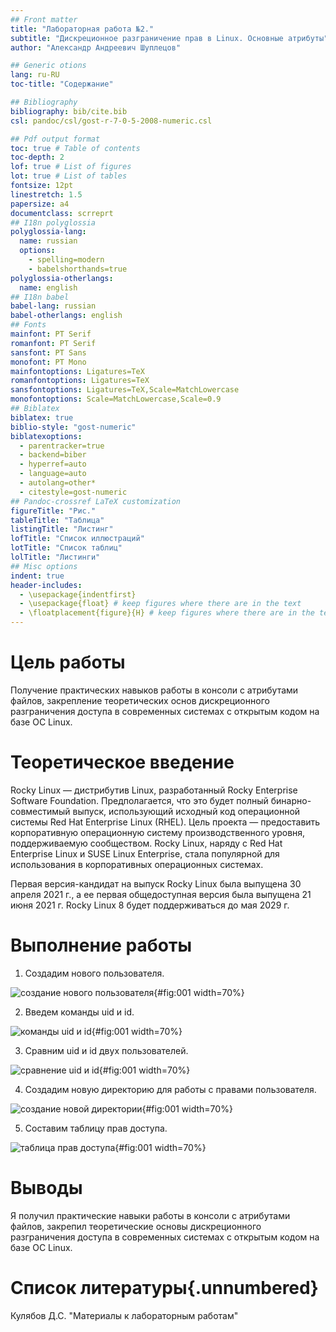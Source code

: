 ```yaml
---
## Front matter
title: "Лабораторная работа №2."
subtitle: "Дискреционное разграничение прав в Linux. Основные атрибуты"
author: "Александр Андреевич Шуплецов"

## Generic otions
lang: ru-RU
toc-title: "Содержание"

## Bibliography
bibliography: bib/cite.bib
csl: pandoc/csl/gost-r-7-0-5-2008-numeric.csl

## Pdf output format
toc: true # Table of contents
toc-depth: 2
lof: true # List of figures
lot: true # List of tables
fontsize: 12pt
linestretch: 1.5
papersize: a4
documentclass: scrreprt
## I18n polyglossia
polyglossia-lang:
  name: russian
  options:
	- spelling=modern
	- babelshorthands=true
polyglossia-otherlangs:
  name: english
## I18n babel
babel-lang: russian
babel-otherlangs: english
## Fonts
mainfont: PT Serif
romanfont: PT Serif
sansfont: PT Sans
monofont: PT Mono
mainfontoptions: Ligatures=TeX
romanfontoptions: Ligatures=TeX
sansfontoptions: Ligatures=TeX,Scale=MatchLowercase
monofontoptions: Scale=MatchLowercase,Scale=0.9
## Biblatex
biblatex: true
biblio-style: "gost-numeric"
biblatexoptions:
  - parentracker=true
  - backend=biber
  - hyperref=auto
  - language=auto
  - autolang=other*
  - citestyle=gost-numeric
## Pandoc-crossref LaTeX customization
figureTitle: "Рис."
tableTitle: "Таблица"
listingTitle: "Листинг"
lofTitle: "Список иллюстраций"
lotTitle: "Список таблиц"
lolTitle: "Листинги"
## Misc options
indent: true
header-includes:
  - \usepackage{indentfirst}
  - \usepackage{float} # keep figures where there are in the text
  - \floatplacement{figure}{H} # keep figures where there are in the text
---
```


# Цель работы

Получение практических навыков работы в консоли с атрибутами файлов, закрепление теоретических основ дискреционного разграничения доступа в современных системах с открытым кодом на базе ОС Linux.

# Теоретическое введение

Rocky Linux — дистрибутив Linux, разработанный Rocky Enterprise Software Foundation. Предполагается, что это будет полный бинарно-совместимый выпуск, использующий исходный код операционной системы Red Hat Enterprise Linux (RHEL). Цель проекта — предоставить корпоративную операционную систему производственного уровня, поддерживаемую сообществом. Rocky Linux, наряду с Red Hat Enterprise Linux и SUSE Linux Enterprise, стала популярной для использования в корпоративных операционных системах.

Первая версия-кандидат на выпуск Rocky Linux была выпущена 30 апреля 2021 г., а ее первая общедоступная версия была выпущена 21 июня 2021 г. Rocky Linux 8 будет поддерживаться до мая 2029 г.

# Выполнение работы

1. Создадим нового пользователя.

![создание нового пользователя](image/2.png){#fig:001 width=70%}

2. Введем команды uid и id.

![команды uid и id](image/3.png){#fig:001 width=70%}

3. Сравним uid и id двух пользователей.

![сравнение uid и id](image/4.png){#fig:001 width=70%}

4. Создадим новую директорию для работы с правами пользователя.

![создание новой директории](image/5.png){#fig:001 width=70%}

5. Составим таблицу прав доступа.

![таблица прав доступа](image/t1.png){#fig:001 width=70%}

# Выводы

Я получил практические навыки работы в консоли с атрибутами файлов, закрепил теоретические основы дискреционного разграничения доступа в современных системах с открытым кодом на базе ОС Linux.

# Список литературы{.unnumbered}

Кулябов Д.С. "Материалы к лабораторным работам"

